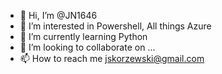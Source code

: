 - 👋 Hi, I’m @JN1646
- 👀 I’m interested in Powershell, All things Azure
- 🌱 I’m currently learning Python
- 💞️ I’m looking to collaborate on ...
- 📫 How to reach me jskorzewski@gmail.com

<!---
JN1646/JN1646 is a ✨ special ✨ repository because its `README.md` (this file) appears on your GitHub profile.
You can click the Preview link to take a look at your changes.
--->

